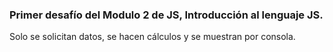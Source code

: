### Primer desafío del Modulo 2 de JS, Introducción al lenguaje JS.

Solo se solicitan datos, se hacen cálculos y se muestran por consola.